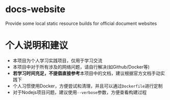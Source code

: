 # docs-website
Provide some local static resource builds for official document websites

# 个人说明和建议
* 本项目为个人学习实践项目，仅用于学习交流
* 本项目中对于所有涉及的网络问题，请自行解决(如Github/Docker等)
* **若学习时间充足，不提倡直接参考**本项目中的文档，建议根据官方文档手动实践下
* 个人习惯使用Docker，方便尝试和清理，并且可以通过`Dockerfile`进行定制
* 对于Nodejs项目问题，建议使用`--verbose`参数，方便查看构建过程

